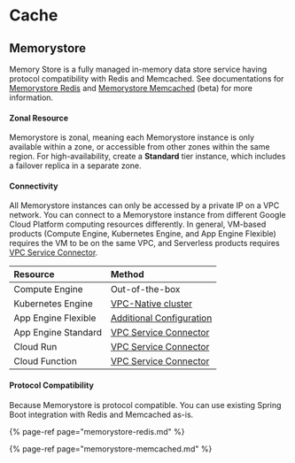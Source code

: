 # Cache

## Memorystore

Memory Store is a fully managed in-memory data store service having protocol compatibility with Redis and Memcached. See documentations for [Memorystore Redis](https://cloud.google.com/memorystore/docs/redis/) and [Memorystore Memcached](https://cloud.google.com/memorystore/docs/memcached) \(beta\) for more information.

#### Zonal Resource

Memorystore is zonal, meaning each Memorystore instance is only available within a zone, or accessible from other zones within the same region.  For high-availability, create a **Standard** tier instance, which includes a failover replica in a separate zone.

#### Connectivity

All Memorystore instances can only be accessed by a private IP on a VPC network. You can connect to a Memorystore instance from different Google Cloud Platform computing resources differently.  In general, VM-based products \(Compute Engine, Kubernetes Engine, and App Engine Flexible\) requires the VM to be on the same VPC, and Serverless products requires [VPC Service Connector](https://cloud.google.com/vpc/docs/configure-serverless-vpc-access).

| Resource | Method |
| :--- | :--- |
| Compute Engine | Out-of-the-box |
| Kubernetes Engine | [VPC-Native cluster](https://cloud.google.com/kubernetes-engine/docs/how-to/alias-ips) |
| App Engine Flexible | [Additional Configuration](https://cloud.google.com/appengine/docs/flexible/java/using-shared-vpc) |
| App Engine Standard | [VPC Service Connector](https://cloud.google.com/appengine/docs/standard/java11/connecting-vpc) |
| Cloud Run | [VPC Service Connector](https://cloud.google.com/run/docs/configuring/connecting-vpc) |
| Cloud Function | [VPC Service Connector](https://cloud.google.com/functions/docs/networking/connecting-vpc) |

#### Protocol Compatibility

Because Memorystore is protocol compatible. You can use existing Spring Boot integration with Redis and Memcached as-is.

{% page-ref page="memorystore-redis.md" %}

{% page-ref page="memorystore-memcached.md" %}





